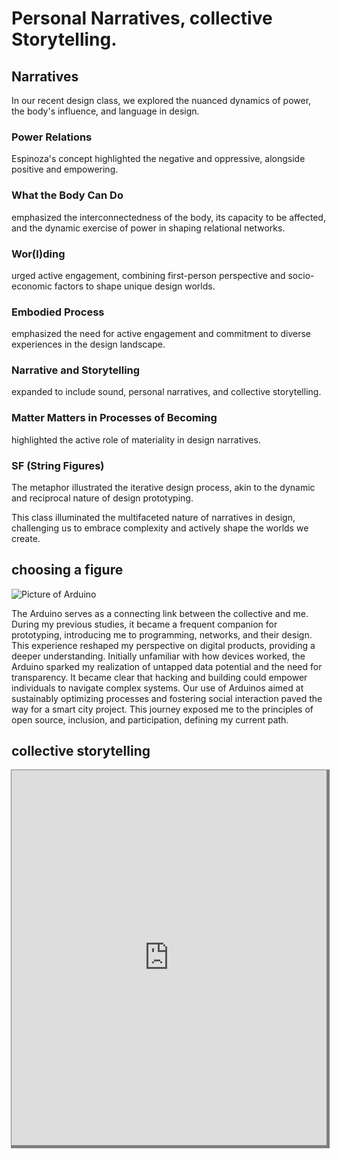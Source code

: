 # Personal Narratives, collective Storytelling. 

## Narratives
In our recent design class, we explored the nuanced dynamics of power, the body's influence, and language in design. 
### Power Relations
Espinoza's concept highlighted the negative and oppressive, alongside positive and empowering.

### What the Body Can Do
emphasized the interconnectedness of the body, its capacity to be affected, and the dynamic exercise of power in shaping relational networks.

### Wor(l)ding
urged active engagement, combining first-person perspective and socio-economic factors to shape unique design worlds.

### Embodied Process
emphasized the need for active engagement and commitment to diverse experiences in the design landscape.


### Narrative and Storytelling
expanded to include sound, personal narratives, and collective storytelling.

### Matter Matters in Processes of Becoming
highlighted the active role of materiality in design narratives.

### SF (String Figures) 
The metaphor illustrated the iterative design process, akin to the dynamic and reciprocal nature of design prototyping.

This class illuminated the multifaceted nature of narratives in design, challenging us to embrace complexity and actively shape the worlds we create.


## choosing a figure
![Picture of Arduino](../../images/Bearbeitet/Arduino.png)

The Arduino serves as a connecting link between the collective and me. During my previous studies, it became a frequent companion for prototyping, introducing me to programming, networks, and their design. This experience reshaped my perspective on digital products, providing a deeper understanding. Initially unfamiliar with how devices worked, the Arduino sparked my realization of untapped data potential and the need for transparency. It became clear that hacking and building could empower individuals to navigate complex systems. Our use of Arduinos aimed at sustainably optimizing processes and fostering social interaction paved the way for a smart city project. This journey exposed me to the principles of open source, inclusion, and participation, defining my current path.

## collective storytelling

<iframe name="embed_readwrite" src="https://pad.riseup.net/p/TellingNarrative(s)Stories-keep?showControls=true&showChat=true&showLineNumbers=true&useMonospaceFont=false" width="100%" height="600" frameborder="0" style= "box-shadow: 2px 2px 0px 3px rgba(0, 0, 0, 0.50)"></iframe>
